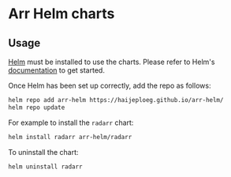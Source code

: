 # Arr Helm charts

## Usage

[Helm](https://helm.sh) must be installed to use the charts.  Please refer to
Helm's [documentation](https://helm.sh/docs) to get started.

Once Helm has been set up correctly, add the repo as follows:

```bash
helm repo add arr-helm https://haijeploeg.github.io/arr-helm/
helm repo update
```

For example to install the `radarr` chart:

```bash
helm install radarr arr-helm/radarr
```

To uninstall the chart:

```bash
helm uninstall radarr
```
